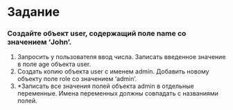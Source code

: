 # Задание
### Создайте объект user, содержащий поле name со значением ‘John’.
1. Запросить у пользователя ввод числа. Записать введенное значение в поле age объекта user.
2. Создать копию объекта user с именем admin. Добавить новому объекту поле role со значением ‘admin’.
3. *Записать все значения полей объекта admin в отдельные переменные. Имена переменных должны совпадать с названиями полей.